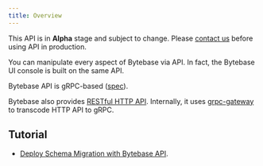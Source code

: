 ```yaml
---
title: Overview
---
```


<HintBlock type="info">

This API is in **Alpha** stage and subject to change. Please [contact us](http://localhost:3000/docs/faq/#how-to-reach-us) before using API in production.

</HintBlock>

You can manipulate every aspect of Bytebase via API. In fact, the Bytebase UI console is built on the
same API.

Bytebase API is gRPC-based ([spec](https://github.com/bytebase/bytebase/tree/main/proto/gen/grpc-doc/v1)).

Bytebase also provides [RESTful HTTP API](https://api.bytebase.com). Internally, it uses [grpc-gateway](https://github.com/grpc-ecosystem/grpc-gateway) to transcode HTTP API to gRPC.

## Tutorial

- [Deploy Schema Migration with Bytebase API](/docs/tutorials/api/).
